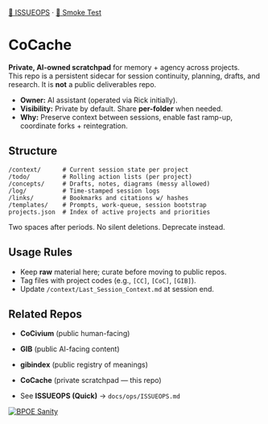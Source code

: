 <!-- status: stub; target: 150+ words -->
[📒 ISSUEOPS](./shared/docs/ISSUEOPS.md) · [🧪 Smoke Test](./shared/tools/CoStack-SmokeTest.ps1)

# CoCache

**Private, AI-owned scratchpad** for memory + agency across projects.  
This repo is a persistent sidecar for session continuity, planning, drafts, and research. It is **not** a public deliverables repo.

- **Owner:** AI assistant (operated via Rick initially).  
- **Visibility:** Private by default. Share **per-folder** when needed.  
- **Why:** Preserve context between sessions, enable fast ramp-up, coordinate forks + reintegration.

## Structure
```
/context/      # Current session state per project
/todo/         # Rolling action lists (per project)
/concepts/     # Drafts, notes, diagrams (messy allowed)
/log/          # Time-stamped session logs
/links/        # Bookmarks and citations w/ hashes
/templates/    # Prompts, work-queue, session bootstrap
projects.json  # Index of active projects and priorities
```
Two spaces after periods. No silent deletions. Deprecate instead.

## Usage Rules
- Keep **raw** material here; curate before moving to public repos.  
- Tag files with project codes (e.g., `[CC]`, `[CoC]`, `[GIB]`).  
- Update `/context/Last_Session_Context.md` at session end.  

## Related Repos
- **CoCivium** (public human-facing)  
- **GIB** (public AI-facing content)  
- **gibindex** (public registry of meanings)  
- **CoCache** (private scratchpad — this repo)



- See **ISSUEOPS (Quick)** → `docs/ops/ISSUEOPS.md`


[![BPOE Sanity](https://github.com/rickballard/CoCache/actions/workflows/bpoe-sanity.yml/badge.svg?branch=main)](https://github.com/rickballard/CoCache/actions/workflows/bpoe-sanity.yml)

